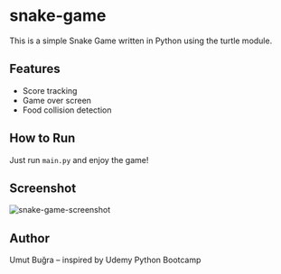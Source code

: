 # snake-game
This is a simple Snake Game written in Python using the turtle module.

## Features
- Score tracking
- Game over screen
- Food collision detection

## How to Run
Just run `main.py` and enjoy the game!

## Screenshot
![snake-game-screenshot](screenshot.png)

## Author
Umut Buğra – inspired by Udemy Python Bootcamp
